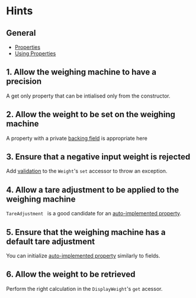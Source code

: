 # Hints

## General

- [Properties][docs.microsoft.com-properties]
- [Using Properties][docs.microsoft.com-using-properties]

## 1. Allow the weighing machine to have a precision

A get only property that can be intialised only from the constructor.

## 2. Allow the weight to be set on the weighing machine

A property with a private [backing field][docs.microsoft.com-properties-with-backing-fields] is appropriate here

## 3. Ensure that a negative input weight is rejected

Add [validation][stackoverflow.com-validating-properties] to the `Weight`'s `set` accessor to throw an exception.

## 4. Allow a tare adjustment to be applied to the weighing machine

`TareAdjustment ` is a good candidate for an [auto-implemented property][docs.microsoft.com-auto-implemented-properties].

## 5. Ensure that the weighing machine has a default tare adjustment

You can initialize [auto-implemented property][docs.microsoft.com-auto-implemented-properties] similarly to fields.

## 6. Allow the weight to be retrieved

Perform the right calculation in the `DisplayWeight`'s `get` acessor.

[docs.microsoft.com-properties]: https://docs.microsoft.com/en-us/dotnet/csharp/programming-guide/classes-and-structs/properties
[docs.microsoft.com-using-properties]: https://docs.microsoft.com/en-us/dotnet/csharp/programming-guide/classes-and-structs/using-properties
[docs.microsoft.com-properties-with-backing-fields]: https://docs.microsoft.com/en-us/dotnet/csharp/programming-guide/classes-and-structs/properties#properties-with-backing-fields
[stackoverflow.com-validating-properties]: https://stackoverflow.com/questions/4946227/validating-properties-in-c-sharp
[docs.microsoft.com-auto-implemented-properties]: https://docs.microsoft.com/en-us/dotnet/csharp/programming-guide/classes-and-structs/auto-implemented-properties
[docs.microsoft.com-properties-and-restricted-access]: https://docs.microsoft.com/en-us/dotnet/csharp/programming-guide/classes-and-structs/restricting-accessor-accessibility
